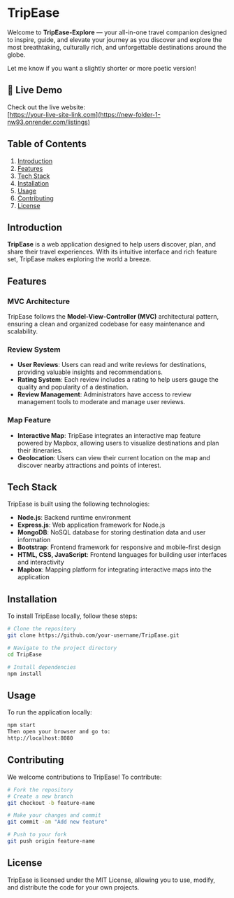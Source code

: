 # TripEase

Welcome to **TripEase-Explore** — your all-in-one travel companion designed to inspire, guide, and elevate your journey as you discover and explore the most breathtaking, culturally rich, and unforgettable destinations around the globe.

Let me know if you want a slightly shorter or more poetic version!
## 🔗 Live Demo

Check out the live website:  
[https://your-live-site-link.com](https://new-folder-1-nw93.onrender.com/listings) 
## Table of Contents

1. [Introduction](#introduction)
2. [Features](#features)
3. [Tech Stack](#tech-stack)
4. [Installation](#installation)
5. [Usage](#usage)
6. [Contributing](#contributing)
7. [License](#license)

## Introduction

**TripEase** is a web application designed to help users discover, plan, and share their travel experiences. With its intuitive interface and rich feature set, TripEase makes exploring the world a breeze.

## Features

### MVC Architecture

TripEase follows the **Model-View-Controller (MVC)** architectural pattern, ensuring a clean and organized codebase for easy maintenance and scalability.

### Review System

- **User Reviews**: Users can read and write reviews for destinations, providing valuable insights and recommendations.
- **Rating System**: Each review includes a rating to help users gauge the quality and popularity of a destination.
- **Review Management**: Administrators have access to review management tools to moderate and manage user reviews.

### Map Feature

- **Interactive Map**: TripEase integrates an interactive map feature powered by Mapbox, allowing users to visualize destinations and plan their itineraries.
- **Geolocation**: Users can view their current location on the map and discover nearby attractions and points of interest.

## Tech Stack

TripEase is built using the following technologies:

- **Node.js**: Backend runtime environment
- **Express.js**: Web application framework for Node.js
- **MongoDB**: NoSQL database for storing destination data and user information
- **Bootstrap**: Frontend framework for responsive and mobile-first design
- **HTML, CSS, JavaScript**: Frontend languages for building user interfaces and interactivity
- **Mapbox**: Mapping platform for integrating interactive maps into the application

## Installation

To install TripEase locally, follow these steps:

```bash
# Clone the repository
git clone https://github.com/your-username/TripEase.git

# Navigate to the project directory
cd TripEase

# Install dependencies
npm install
```
## Usage
To run the application locally:

```bash
npm start
Then open your browser and go to:
http://localhost:8080
```
## Contributing
We welcome contributions to TripEase! To contribute:

```bash
# Fork the repository
# Create a new branch
git checkout -b feature-name

# Make your changes and commit
git commit -am "Add new feature"

# Push to your fork
git push origin feature-name
```
## License
TripEase is licensed under the MIT License, allowing you to use, modify, and distribute the code for your own projects.

